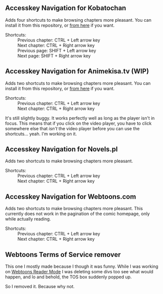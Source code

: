 ## Accesskey Navigation for Kobatochan

Adds four shortcuts to make browsing chapters more pleasant. You can install it from this repository, or [from here](https://greasyfork.org/en/scripts/406232-wm-kobatochan-com-accesskey-navigation) if you want.

<dl>
  <dt>Shortcuts:</dt>
  <dd>Previous chapter: CTRL + Left arrow key</dd>
  <dd>Next chapter: CTRL + Right arrow key</dd>
  <dd>Previous page: SHIFT + Left arrow key</dd>
  <dd>Next page: SHIFT + Right arrow key</dd>
</dl>

## Accesskey Navigation for Animekisa.tv (WIP)

Adds two shortcuts to make browsing chapters more pleasant. You can install it from this repository, or [from here](https://greasyfork.org/en/scripts/406232-wm-kobatochan-com-accesskey-navigation) if you want.

<dl>
  <dt>Shortcuts:</dt>
  <dd>Previous chapter: CTRL + Left arrow key</dd>
  <dd>Next chapter: CTRL + Right arrow key</dd>
</dl>

It's still slightly buggy. It works perfectly well as long as the player isn't in focus. This means that if you click on the video player, you have to click somewhere else that *isn't* the video player before you can use the shortcuts... yeah. I'm working on it.

## Accesskey Navigation for Novels.pl

Adds two shortcuts to make browsing chapters more pleasant.

<dl>
  <dt>Shortcuts:</dt>
  <dd>Previous chapter: CTRL + Left arrow key</dd>
  <dd>Next chapter: CTRL + Right arrow key</dd>
</dl>

## Accesskey Navigation for Webtoons.com

Adds two shortcuts to make browsing chapters more pleasant. This currently does not work in the pagination of the comic homepage, only while actually reading.

<dl>
  <dt>Shortcuts:</dt>
  <dd>Previous chapter: CTRL + Left arrow key</dd>
  <dd>Next chapter: CTRL + Right arrow key</dd>
</dl>

## Webtoons Terms of Service remover

This one I mostly made because I though it was funny. While I was working on [Webtoons Reader Mode](https://github.com/WidgetMidget/scripts-and-userstyles/raw/master/styles/webtoons_reader-mode.user.css) I was deleting some divs too see what would happen, and lo and behold, the TOS box suddenly popped up.

So I removed it. Because why not.